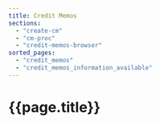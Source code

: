```yaml
---
title: Credit Memos
sections:
  - "create-cm"
  - "cm-proc"
  - "credit-memos-browser"
sorted_pages:
  - "credit_memos"
  - "credit_memos_information_available"
---
```

# {{page.title}}
